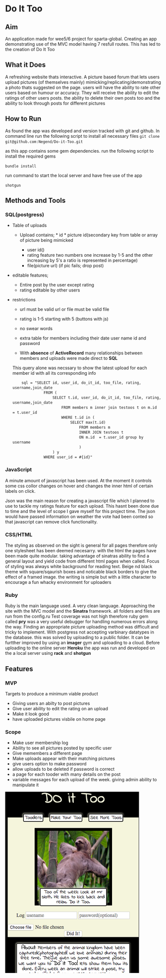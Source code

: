 # Do It Too
## Aim
An application made for wee5/6 project for sparta-global. Creating an app demonstrating use of the MVC model having 7 resfull routes.
This has led to the creation of Do It Too
	
## What it Does
A refreshing website thats interactive. A picture based forum that lets users upload pictures (of themselves mainly) mimicking/replicating/demonstrating a photo thats suggested on the page.
users will have the ability to rate other users based on humour or accuracy. They will receive the ability to edit the ratings of other users posts. the ability to delete their own posts too and the ability to look through posts for different pictures

## How to Run
As found the app was developed and version tracked with git and github.
In command line  run the following script to install all necessary files
`git clone git@github.com:Negend/Do-it-Too.git
`

as this app contains some gem dependencies. run the following script to install the required gems

` bundle install `

run command to start the local server and have free use of the app

` shotgun `


## Methods and Tools
### SQL(postgress)
* Table of uploads
  * Upload contains;
  		* id
  		* picture id(secondary key from table or array of picture being mimicked
	
	* user id()
	* rating feature two numbers one increase by 1-5  and the other increasing by 5's a  ratio is represented in percentage)
	* file(picture url) (if pic fails; drop post)

* editable features;
  * Entire post by the user except rating
  * rating editable by other users
* restrictions
   * url must be valid url or file must be valid file
   * rating is 1-5 starting with 5 (buttons with js)
   * no swear words
  
  * extra table for members including their date user name id and password
  * With **absence** of **ActiveRecord** many relationships between members and uploads were made direct to **SQL** 

  This query alone was necssary to show the latest upload for each member id with all its corresponding info
  
		  sql = "SELECT id, user_id, do_it_id, too_file, rating, username,join_date 
				  	FROM (
				  		SELECT t.id, user_id, do_it_id, too_file, rating, username,join_date 
							FROM members m inner join testoos t on m.id  = t.user_id 
							WHERE t.id in (
								SELECT max(t.id) 
		  							FROM members m 
			  						INNER JOIN testoos t 
		  							ON m.id  = t.user_id group by username
		  							)
		  				) y
		  			WHERE user_id = #{id}"
		  
  
### JavaScript
 
A minute amount of javascript has been used. At the moment it controls some css collor changes on hover and changes the inner html of certain labels on click.

Json was the main reason for creating a javascript file which I planned to use to tackle my ratings feature for each upload. This hasnt been done due to time and the level of scope I gave myself for this project time. The json would have passed information on weather the vote had been conted so that javascript can remove click functionality.

### CSS/HTML
The styling as observed on the sight is general for all pages therefore only one stylesheet has been deemed necesarry. with the html the pages have been made quite modular. taking advantage of sinatras ability to find a general layout and yield code from different html pages when called.
Focus of styling was always white background for reading text. Beige nd black theme with square/sqaurish boxes and noticable black borders to give the effect of a framed image. the writing is simple but with a little character to encourage a fun whacky environment for uploaders

### Ruby
Ruby is the main language used. A very clean language.  Approaching the site with the MVC model and the **Sinatra** framework. all folders and files are run from the config.ru
Test coverage was not high therefore ruby gem called **pry** was a very useful debugger for handling numerous errors along the way.
Finding an appropriate picture uploading method was difficult and tricky to implement. With postgress not accepting varbinary datatypes in the database. this was solved by uploading to a public folder. It can be furtther improved by using an **imager** gym and uploading to a cloud. 
Before uploading to the online server **Heroku** the app was run and developed on the a local server using **rack** and **shotgun**





## Features

### MVP
Targets to produce a minimum viable product

* Giving users an abilty to post pictures 
* Give user ability to edit the rating on an upload
* Make it look good
* have uploaded pictures visbile on home page


### Scope

* Make user membership log
* Ability to see all pictures posted by specific user
* Give memembers a different page 
* Make uploads appear with their matching pictures 
* give users option to make password
* allow uploads to be deleted if password is correct
* a page for each tooder with many details on  the post
* variable messages for each upload of the week. giving admin ability to manipulate it


![Image uploading page](sample.png)